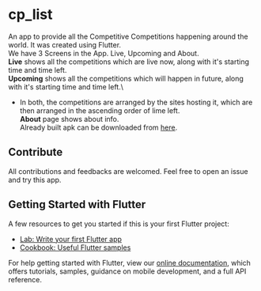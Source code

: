 # cp_list

An app to provide all the Competitive Competitions happening around the world. It was created using Flutter.\
We have 3 Screens in the App. Live, Upcoming and About.\
__Live__ shows all the competitions which are live now, along with it's starting time and time left.\
__Upcoming__ shows all the competitions which will happen in future, along with it's starting time and time left.\
* In both, the competitions are arranged by the sites hosting it, which are then arranged in the ascending order of lime left.\
__About__ page shows about info.\
Already built apk can be downloaded from [here](bit.ly/CpLiSt).

## Contribute
All contributions and feedbacks are welcomed. Feel free to open an issue and try this app.

## Getting Started with Flutter
A few resources to get you started if this is your first Flutter project:

- [Lab: Write your first Flutter app](https://flutter.dev/docs/get-started/codelab)
- [Cookbook: Useful Flutter samples](https://flutter.dev/docs/cookbook)

For help getting started with Flutter, view our
[online documentation](https://flutter.dev/docs), which offers tutorials,
samples, guidance on mobile development, and a full API reference.
